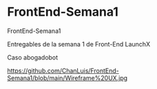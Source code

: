 # FrontEnd-Semana1
FrontEnd-Semana1

Entregables de la semana 1 de Front-End LaunchX

Caso abogadobot

https://github.com/ChanLuis/FrontEnd-Semana1/blob/main/Wireframe%20UX.jpg
